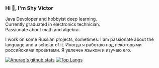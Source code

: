 ### Hi 👋, I'm Shy Victor
Java Devoloper and hobbyist deep learning. <br>
Currently graduated in electronics technician. <br>
Passionate about math and algebra. <br>

I work on some Russian projects, sometimes. I am passionate about the language and a scholar of it.
Иногда я работаю над некоторыми российскими проектами. Я увлечен языком и изучаю его.

[![Anurag's github stats](https://github-readme-stats.vercel.app/api?username=ShyVictor&theme=tokyonight)](https://github.com/anuraghazra/github-readme-stats)
[![Top Langs](https://github-readme-stats.vercel.app/api/top-langs/?username=ShyVictor&theme=tokyonight&layout=compact)](https://github.com/anuraghazra/github-readme-stats)

